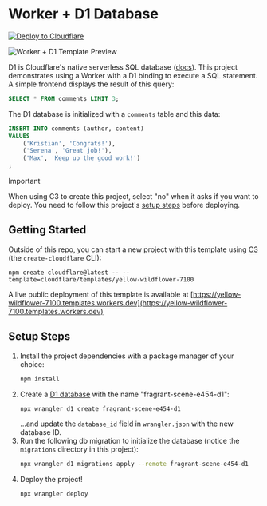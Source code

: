 # Worker + D1 Database

[![Deploy to Cloudflare](https://deploy.workers.cloudflare.com/button)](https://deploy.workers.cloudflare.com/?url=https://github.com/cloudflare/templates/tree/main/yellow-wildflower-7100)

![Worker + D1 Template Preview](https://imagedelivery.net/wSMYJvS3Xw-n339CbDyDIA/cb7cb0a9-6102-4822-633c-b76b7bb25900/public)

<!-- dash-content-start -->

D1 is Cloudflare's native serverless SQL database ([docs](https://developers.cloudflare.com/d1/)). This project demonstrates using a Worker with a D1 binding to execute a SQL statement. A simple frontend displays the result of this query:

```SQL
SELECT * FROM comments LIMIT 3;
```

The D1 database is initialized with a `comments` table and this data:

```SQL
INSERT INTO comments (author, content)
VALUES
    ('Kristian', 'Congrats!'),
    ('Serena', 'Great job!'),
    ('Max', 'Keep up the good work!')
;
```

> [!IMPORTANT]
> When using C3 to create this project, select "no" when it asks if you want to deploy. You need to follow this project's [setup steps](https://github.com/cloudflare/templates/tree/main/yellow-wildflower-7100#setup-steps) before deploying.

<!-- dash-content-end -->

## Getting Started

Outside of this repo, you can start a new project with this template using [C3](https://developers.cloudflare.com/pages/get-started/c3/) (the `create-cloudflare` CLI):

```
npm create cloudflare@latest -- --template=cloudflare/templates/yellow-wildflower-7100
```

A live public deployment of this template is available at [https://yellow-wildflower-7100.templates.workers.dev](https://yellow-wildflower-7100.templates.workers.dev)

## Setup Steps

1. Install the project dependencies with a package manager of your choice:
   ```bash
   npm install
   ```
2. Create a [D1 database](https://developers.cloudflare.com/d1/get-started/) with the name "fragrant-scene-e454-d1":
   ```bash
   npx wrangler d1 create fragrant-scene-e454-d1
   ```
   ...and update the `database_id` field in `wrangler.json` with the new database ID.
3. Run the following db migration to initialize the database (notice the `migrations` directory in this project):
   ```bash
   npx wrangler d1 migrations apply --remote fragrant-scene-e454-d1
   ```
4. Deploy the project!
   ```bash
   npx wrangler deploy
   ```
